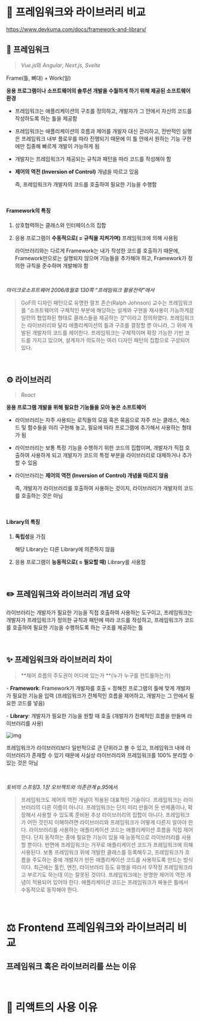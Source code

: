 # 📖 프레임워크와 라이브러리 비교

https://www.devkuma.com/docs/framework-and-library/

## 🚗 프레임워크

>  *Vue.js*와 *Angular*, *Next.js*, *Svelte*

Frame(틀, 뼈대) + Work(일)

**응용 프로그램이나 소프트웨어의 솔루션 개발을 수월하게 하기 위해 제공된 소프트웨어 환경**

- 프레임워크는 애플리케이션의 구조를 정의하고, 개발자가 그 안에서 자신의 코드를 작성하도록 하는 틀을 제공함

- 프레임워크는 애플리케이션의 흐름과 제어를 개발자 대신 관리하고, 전반적인 실행은 프레임워크 내부 플로우를 따라 진행되기 때문에 이 틀 안에서 원하는 기능 구현에만 집중해 빠르게 개발이 가능하게 됨

- 개발자는 프레임워크가 제공되는 규칙과 패턴을 따라 코드를 작성해야 함

- **제어의 역전 (Inversion of Control)** 개념을 따르고 있음

  즉, 프레임워크가 개발자의 코드를 호출하여 필요한 기능을 수행함

<br />

#### Framework의 특징

1. 상호협력하는 클래스와 인터페이스의 집합

2. 응용 프로그램이 **수동적으로( = 규칙을 지켜가며)** 프레임워크에 의해 사용됨

   라이브러리와는 다르게 Framework는 내가 작성한 코드를 호출하기 때문에, Framework만으로는 실행되지 않으며 기능들을 추가해야 하고, Framework가 정의한 규칙을 준수하며 개발해야 함

<br />

*마이크로소프트웨어 2006/8월호 130쪽 “프레임워크 활용전략"에서*

> GoF의 디자인 패턴으로 유명한 랄프 존슨(Ralph Johnson) 교수는 프레임워크를 “소프트웨어의 구체적인 부분에 해당하는 설계와 구현을 재사용이 가능하게끔 일련의 협업화된 형태로 클래스들을 제공하는 것"이라고 정의하였다. 프레임워크는 라이브러리와 달리 애플리케이션의 틀과 구조를 결정할 뿐 아니라, 그 위에 개발된 개발자의 코드를 제어한다. 프레임워크는 구체적이며 확장 가능한 기반 코드를 가지고 있으며, 설계자가 의도하는 여러 디자인 패턴의 집합으로 구성되어 있다.

<br />

## ⚙️ 라이브러리

> *React*

 **응용 프로그램 개발을 위해 필요한 기능들을 모아 놓은 소프트웨어**

- 라이브러리는 자주 사용되는 로직들의 모음 혹은 묶음으로 자주 쓰는 클래스, 메소드 및 함수들을 미리 구현해 놓고, 필요에 따라 프로그램에 추가해서 사용하는 형태가 됨

- 라이브러리는 보통 특정 기능을 수행하기 위한 코드의 집합이며, 개발자가 직접 호출하여 사용하게 되고 개발자가 코드의 특정 부분을 라이브러리로 대체하거나 추가할 수 있음

- 라이브러리는 **제어의 역전 (Inversion of Control) 개념을 따르지 않음** 

  즉, 개발자가 라이브러리를 호출하여 사용하는 것이지, 라이브러리가 개발자의 코드를 호출하는 것은 아님

<br />

#### Library의 특징

1. **독립성**을 가짐 

   해당 Library는 다른 Library에 의존하지 않음

2. 응용 프로그램이 **능동적으로( = 필요할 때)** Library를 사용함

<br />

## ✏️ 프레임워크와 라이브러리 개념 요약

라이브러리는 개발자가 필요한 기능을 직접 호출하여 사용하는 도구이고, 프레임워크는 개발자가 프레임워크가 정의한 규칙과 패턴에 따라 코드를 작성하고, 프레임워크가 코드를 호출하여 필요한 기능을 수행하도록 하는 구조를 제공하는 틀

<br />

## ✨ 프레임워크와 라이브러리 차이

> **제어 흐름의 주도권이 어디에 있는가 **(누가 누구를 컨트롤하는가)

\- **Framework**: Framework가 개발자를 호출 = 정해진 프로그램의 틀에 맞게 개발자가 필요한 기능을 입력 (프레임워크가 전체적인 흐름을 제어하고, 개발자는 그 안에서 필요한 코드를 넣음)

\- **Library**: 개발자가 필요한 기능을 원할 때 호출 (개발자가 전체적인 흐름을 만들며 라이브러리를 사용)

![img](https://blog.kakaocdn.net/dn/1rr2U/btr7ghhweXa/xoElSP1z1JUiuVKepiGrK1/img.png)

프레임워크가 라이브러리보다 일반적으로 큰 단위라고 볼 수 있고, 프레임워크 내에 라이브러리가 존재할 수 있기 때문에 사실상 라이브러리와 프레임워크를 100% 분리할 수 있는 것은 아님

<br />

*토비의 스프링3. 1장 오브젝트와 의존관계 p.95*에서

> 프레임워크도 제어의 역전 개념이 적용된 대표적인 기술이다. 프레임워크는 라이브러리의 다른 이름이 아니다. 프레임워크는 단지 미리 만들어 둔 반제품이나, 확장해서 사용할 수 있도록 준비된 추상 라이브러리의 집합이 아니다. 프레임워크가 어떤 것인지 이해하려면 라이브러리와 프레임워크가 어떻게 다른지 알아야 한다. 라이브러리를 사용하는 애플리케이션 코드는 애플리케이션 흐름을 직접 제어한다. 단지 동작하는 중에 필요한 기능이 있을 때 능동적으로 라이브러리를 사용할 뿐이다. 반면에 프레임워크는 거꾸로 애플리케이션 코드가 프레임워크에 의해 사용된다. 보통 프레임워크 위에 개발한 클래스를 등록해두고, 프레임워크가 흐름을 주도하는 중에 개발자가 만든 애플리케이션 코드를 사용하도록 만드는 방식이다. 최근에는 툴킨, 엔진, 라이브러리 등도 유행을 따라서 무작정 프레임워크라고 부르기도 하는데 이는 잘못된 것이다. 프레임워크에는 분명한 제어의 역전 개념이 적용되어 있어야 한다. 애플리케이션 코드는 프레임워크가 짜놓은 틀에서 수동적으로 동작해야 한다.

<br />

# ⚖️ Frontend 프레임워크와 라이브러리 비교

## 프레임워크 혹은 라이브러리를 쓰는 이유



<br />

# 🧸 리액트의 사용 이유

